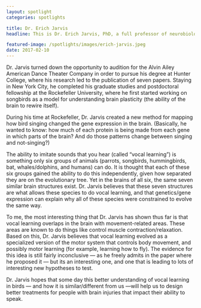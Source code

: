 ```yaml
---
layout: spotlight
categories: spotlights

title: Dr. Erich Jarvis
headline: This is Dr. Erich Jarvis, PhD, a full professor of neurobiology at Duke University. He studies the brain and how it creates, understands, and learns vocal communication. His research involves birds and mice, although he’s very interested in how the lessons learned from these model organisms can be applied to humans as well.

featured-image: /spotlights/images/erich-jarvis.jpeg
date: 2017-02-10
---
```


Dr. Jarvis turned down the opportunity to audition for the Alvin Ailey American Dance Theater Company in order to pursue his degree at Hunter College, where his research led to the publication of seven papers. Staying in New York City, he completed his graduate studies and postdoctoral fellowship at the Rockefeller University, where he first started working on songbirds as a model for understanding brain plasticity (the ability of the brain to rewire itself).

During his time at Rockefeller, Dr. Jarvis created a new method for mapping how bird singing changed the gene expression in the brain. (Basically, he wanted to know: how much of each protein is being made from each gene in which parts of the brain? And do those patterns change between singing and not-singing?)

The ability to imitate sounds that you hear (called “vocal learning”) is something only six groups of animals (parrots, songbirds, hummingbirds, bat, whales/dolphins, and humans) can do. It is thought that each of these six groups gained the ability to do this independently, given how separated they are on the evolutionary tree. Yet in the brains of all six, the same seven similar brain structures exist. Dr. Jarvis believes that these seven structures are what allows these species to do vocal learning, and that genetics/gene expression can explain why all of these species were constrained to evolve the same way.

To me, the most interesting thing that Dr. Jarvis has shown thus far is that vocal learning overlaps in the brain with movement-related areas. These areas are known to do things like control muscle contraction/relaxation. Based on this, Dr. Jarvis believes that vocal learning evolved as a specialized version of the motor system that controls body movement, and possibly motor learning (for example, learning how to fly). The evidence for this idea is still fairly inconclusive — as he freely admits in the paper where he proposed it — but its an interesting one, and one that is leading to lots of interesting new hypotheses to test.

Dr. Jarvis hopes that some day this better understanding of vocal learning in birds — and how it is similar/different from us —will help us to design better treatments for people with brain injuries that impact their ability to speak.